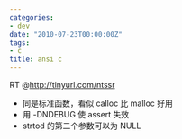 ```yaml
---
categories:
- dev
date: "2010-07-23T00:00:00Z"
tags:
- c
title: ansi c
---
```


RT @<http://tinyurl.com/ntssr>

* 同是标准函数，看似 calloc 比 malloc 好用
* 用 -DNDEBUG 使 assert 失效
* strtod 的第二个参数可以为 NULL
